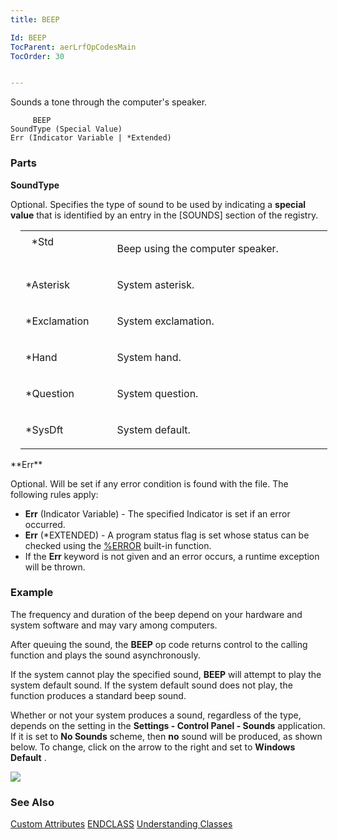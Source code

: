 ```yaml
---
title: BEEP

Id: BEEP
TocParent: aerLrfOpCodesMain
TocOrder: 30


---
```


Sounds a tone through the computer's speaker. 

```
     BEEP
SoundType (Special Value)
Err (Indicator Variable | *Extended)
```

### Parts

**SoundType** 

Optional. Specifies the type of sound to be used by indicating a **special value** that is identified by an entry in the [SOUNDS] section of the registry.


<table class="MsoNormalTable" id="Table2" style="MARGIN-LEFT: 12pt; WIDTH: 97.5%" cellspacing="0" cellpadding="0" width="97%" border="0"> <tr style="mso-yfti-irow: 0; mso-yfti-firstrow: yes"> <td colspan="1" rowspan="1" valign="top" width="144"> <p class="MsoNormal" style="MARGIN: 4pt 0in 4pt 0.1in"> *Std 
</td>
        <td colspan="1" rowspan="1" valign="top" width="438">

Beep using the computer speaker. 
</td>
        </tr>
        <tr style="mso-yfti-irow: 1">
            <td colspan="1" rowspan="1" valign="top" width="144">

*Asterisk 
</td>
            <td colspan="1" rowspan="1" valign="top" width="438">

System asterisk. 
</td>
        </tr>
        <tr style="mso-yfti-irow: 2">
            <td colspan="1" rowspan="1" valign="top" width="144">

*Exclamation 
</td>
            <td colspan="1" rowspan="1" valign="top" width="438">

System exclamation. 
</td>
        </tr>
        <tr style="mso-yfti-irow: 3">
            <td colspan="1" rowspan="1" valign="top" width="144">

*Hand 
</td>
            <td colspan="1" rowspan="1" valign="top" width="438">

System hand. 
</td>
        </tr>
        <tr style="mso-yfti-irow: 4">
            <td colspan="1" rowspan="1" valign="top" width="144">

*Question 
</td>
            <td colspan="1" rowspan="1" valign="top" width="438">

System question. 
</td>
        </tr>
        <tr style="mso-yfti-irow: 5; mso-yfti-lastrow: yes">
            <td colspan="1" rowspan="1" valign="top" width="144">

*SysDft 
</td>
            <td colspan="1" rowspan="1" valign="top" width="438">

System default. 
</td>
        </tr>
</table>
 **Err** 
        </p>

Optional. Will be set if any error condition is found with the file. The following rules apply: 

- **Err** (Indicator Variable) - The specified Indicator is set if an error occurred.
- **Err** (*EXTENDED) - A program status flag is set whose status can be checked using the [%ERROR](ERROR_Function.html) built-in function.
- If the **Err** keyword is not given and an error occurs, a runtime exception will be thrown.

### Example
The frequency and duration of the beep depend on your hardware and system software and may vary among computers. 

After queuing the sound, the **BEEP** op code returns control to the calling function and plays the sound asynchronously. 

If the system cannot play the specified sound, **BEEP** will attempt to play the system default sound. If the system default sound does not play, the function produces a standard beep sound. 

Whether or not your system produces a sound, regardless of the type, depends on the setting in the **Settings - Control Panel - Sounds** application. If it is set to **No Sounds** scheme, then **no** sound will be produced, as shown below. To change, click on the arrow to the right and set to **Windows Default** . 

![](Images/beep.gif) 

### See Also
[Custom Attributes](aerConCustomAttributes.html)
[ENDCLASS](ENDCLASS.html)
[Understanding Classes](aerTourUnderstandingClassesMain.html) 
